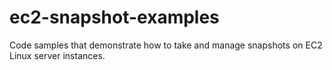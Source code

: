 # ec2-snapshot-examples
Code samples that demonstrate how to take and manage snapshots on EC2 Linux server instances.
